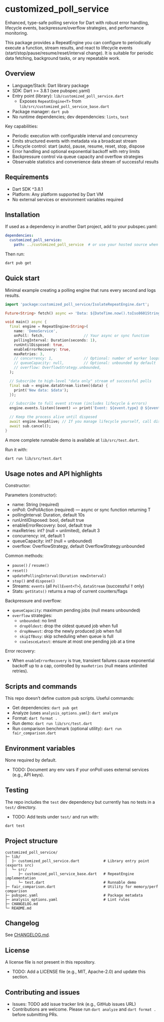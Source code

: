 # customized_poll_service

Enhanced, type-safe polling service for Dart with robust error handling, lifecycle events, backpressure/overflow strategies, and performance monitoring.

This package provides a RepeatEngine<T> you can configure to periodically execute a function, stream results, and react to lifecycle events (start/stop/pause/resume/reset/interval change). It is suitable for periodic data fetching, background tasks, or any repeatable work.

## Overview
- Language/Stack: Dart library package
- SDK: Dart >= 3.8.1 (see pubspec.yaml)
- Entry point (library): `lib/customized_poll_service.dart`
  - Exposes `RepeatEngine<T>` from `lib/src/customized_poll_service_base.dart`
- Package manager: `dart pub`
- No runtime dependencies; dev dependencies: `lints`, `test`

Key capabilities:
- Periodic execution with configurable interval and concurrency
- Emits structured events with metadata via a broadcast stream
- Lifecycle control: start (auto), pause, resume, reset, stop, dispose
- Error handling and optional exponential backoff with retry limits
- Backpressure control via queue capacity and overflow strategies
- Observable statistics and convenience data stream of successful results

## Requirements
- Dart SDK ^3.8.1
- Platform: Any platform supported by Dart VM
- No external services or environment variables required

## Installation
If used as a dependency in another Dart project, add to your pubspec.yaml:

```yaml
dependencies:
  customized_poll_service:
    path: ../customized_poll_service  # or use your hosted source when published
```

Then run:

```bash
dart pub get
```

## Quick start
Minimal example creating a polling engine that runs every second and logs results.

```dart
import 'package:customized_poll_service/IsolateRepeatEngine.dart';

Future<String> fetch() async => 'Data: ${DateTime.now().toIso8601String()}';

void main() async {
  final engine = RepeatEngine<String>(
    name: 'DemoService',
    onPoll: fetch,                  // Your async or sync function
    pollingInterval: Duration(seconds: 1),
    runUntilDisposed: true,
    enableErrorRecovery: true,
    maxRetries: 3,
    // concurrency: 1,              // Optional: number of worker loops
    // queueCapacity: null,         // Optional: unbounded by default
    // overflow: OverflowStrategy.unbounded,
  );

  // Subscribe to high-level "data only" stream of successful polls
  final sub = engine.dataStream.listen((data) {
    print('New data: $data');
  });

  // Subscribe to full event stream (includes lifecycle & errors)
  engine.events.listen((event) => print('Event: ${event.type} @ ${event.timestamp}'));

  // Keep the process alive until disposed
  await engine.keepAlive; // If you manage lifecycle yourself, call dispose() when done
  await sub.cancel();
}
```

A more complete runnable demo is available at `lib/src/test.dart`.

Run it with:

```bash
dart run lib/src/test.dart
```

## Usage notes and API highlights
Constructor:

Parameters (constructor):
- name: String (required)
- onPoll: OnPollAction<T> (required) — async or sync function returning T
- pollingInterval: Duration, default 10s
- runUntilDisposed: bool, default true
- enableErrorRecovery: bool, default true
- maxRetries: int? (null = unlimited), default 3
- concurrency: int, default 1
- queueCapacity: int? (null = unbounded)
- overflow: OverflowStrategy, default OverflowStrategy.unbounded

Common methods:
- `pause()` / `resume()`
- `reset()`
- `updatePollingInterval(Duration newInterval)`
- `stop()` and `dispose()`
- Streams: `events` (all `PollEvent<T>`), `dataStream` (successful `T` only)
- Stats: `getStats()` returns a map of current counters/flags

Backpressure and overflow:
- `queueCapacity`: maximum pending jobs (null means unbounded)
- `overflow` strategies:
  - `unbounded`: no limit
  - `dropOldest`: drop the oldest queued job when full
  - `dropNewest`: drop the newly produced job when full
  - `skipIfBusy`: skip scheduling when queue is full
  - `coalesceLatest`: ensure at most one pending job at a time

Error recovery:
- When `enableErrorRecovery` is true, transient failures cause exponential backoff up to a cap, controlled by `maxRetries` (null means unlimited retries).

## Scripts and commands
This repo doesn’t define custom pub scripts. Useful commands:
- Get dependencies: `dart pub get`
- Analyze (uses `analysis_options.yaml`): `dart analyze`
- Format: `dart format .`
- Run demo: `dart run lib/src/test.dart`
- Run comparison benchmark (optional utility): `dart run fair_comparison.dart`

## Environment variables
None required by default.
- TODO: Document any env vars if your onPoll uses external services (e.g., API keys).

## Testing
The repo includes the `test` dev dependency but currently has no tests in a `test/` directory.
- TODO: Add tests under `test/` and run with:

```bash
dart test
```

## Project structure
```
customized_poll_service/
├─ lib/
│  ├─ customized_poll_service.dart           # Library entry point (exports src)
│  └─ src/
│     ├─ customized_poll_service_base.dart   # RepeatEngine implementation
│     └─ test.dart                           # Runnable demo
├─ fair_comparison.dart                      # Utility for memory/perf comparison
├─ pubspec.yaml                              # Package metadata
├─ analysis_options.yaml                     # Lint rules
├─ CHANGELOG.md
└─ README.md
```

## Changelog
See [CHANGELOG.md](CHANGELOG.md).

## License
A license file is not present in this repository.
- TODO: Add a LICENSE file (e.g., MIT, Apache-2.0) and update this section.

## Contributing and issues
- Issues: TODO add issue tracker link (e.g., GitHub issues URL)
- Contributions are welcome. Please run `dart analyze` and `dart format .` before submitting PRs.
